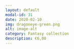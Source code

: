 ```yaml
---
layout: default
modal-id: 31
date: 2020-02-10
img: dragoneye-green.png
alt: image-alt
category: Fantasy collection
description: €6,00 
---
```

